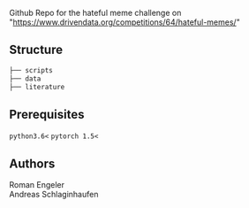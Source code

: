 Github Repo for the hateful meme challenge on "https://www.drivendata.org/competitions/64/hateful-memes/"

## Structure
```bash
├── scripts
├── data
├── literature
```

## Prerequisites
``` python3.6< ```
``` pytorch 1.5< ```

## Authors
Roman Engeler <br>
Andreas Schlaginhaufen

